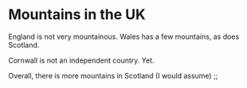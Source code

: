 # Mountains in the UK

England is not very mountainous. Wales has a few mountains, as does Scotland.

Cornwall is not an independent country. Yet.

Overall, there is more mountains in Scotland (I would assume)
;;
